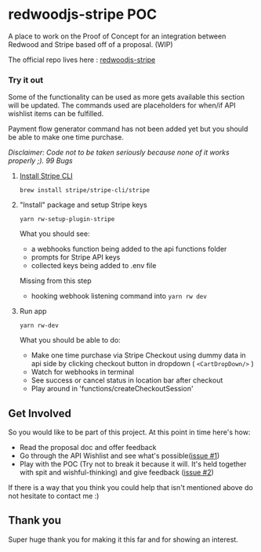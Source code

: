 # redwoodjs-stripe POC


A place to work on the Proof of Concept for an integration between Redwood and Stripe based off of a proposal. (WIP)

The official repo lives here : [redwoodjs-stripe](https://github.com/chrisvdm/redwoodjs-stripe)


### Try it out
Some of the functionality can be used as more gets available this section will be updated. The commands used are placeholders for when/if API wishlist items can be fulfilled.

Payment flow generator command has not been added yet but you should be able to make one time purchase. 

_Disclaimer: Code not to be taken seriously because none of it works properly ;). 99 Bugs_

1. [Install Stripe CLI](https://stripe.com/docs/stripe-cli#install)
   
   `brew install stripe/stripe-cli/stripe`
3. "Install" package and setup Stripe keys

   `yarn rw-setup-plugin-stripe`
   
   What you should see:
   - a webhooks function being added  to the api functions folder
   - prompts for Stripe API keys 
   - collected keys being added to .env file
   
   Missing from this step
   - hooking webhook listening command into <code>yarn rw dev</code>
   
3. Run app
  
    `yarn rw-dev`
    
    What you should be able to do:
    - Make one time purchase via Stripe Checkout using dummy data in api side by clicking checkout button in dropdown ( `<CartDropDown/>` )
    - Watch for webhooks in terminal
    - See success or cancel status in location bar after checkout
    - Play around in 'functions/createCheckoutSession' 




## Get Involved
So you would like to be part of this project. At this point in time here's how:
- Read the proposal doc and offer feedback
- Go through the API Wishlist and see what's possible([issue #1](https://github.com/redwoodjs/payments/issues/1))
- Play with the POC (Try not to break it because it will. It's held together with spit and wishful-thinking) and give feedback ([issue #2](https://github.com/redwoodjs/payments/issues/2))

If there is a way that you think you could help that isn't mentioned above do not hesitate to contact me :)

## Thank you
Super huge thank you for making it this far and for showing an interest.
